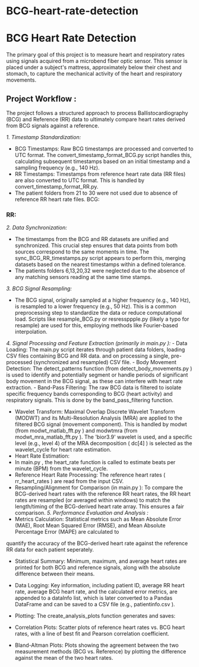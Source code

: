 # BCG-heart-rate-detection

# BCG Heart Rate Detection

The primary goal of this project is to measure heart and respiratory rates using signals
acquired from a microbend fiber optic sensor. This sensor is placed under a subject's
mattress, approximately below their chest and stomach, to capture the mechanical activity
of the heart and respiratory movements.

## Project Workflow :

The project follows a structured approach to process Ballistocardiography (BCG) and
Reference (RR) data to ultimately compare heart rates derived from BCG signals against a
reference.

*1. Timestamp Standardization:*
- BCG Timestamps: Raw BCG timestamps are processed and converted to UTC format. The
convert_timestamp_format_BCG.py script handles this, calculating subsequent timestamps
based on an initial timestamp and a sampling frequency (e.g., 140 Hz).
- RR Timestamps: Timestamps from reference heart rate data (RR files) are also converted
to UTC format. This is handled by convert_timestamp_format_RR.py.
- The patient folders from 21 to 30 were not used due to absence of reference RR heart rate
files.
BCG:


### RR:

*2. Data Synchronization:*
- The timestamps from the BCG and RR datasets are unified and synchronized. This
crucial step ensures that data points from both sources correspond to the same moments in
time. The sync_BCG_RR_timestamps.py script appears to perform this, merging datasets
based on the nearest timestamps within a defined tolerance.
- The patients folders 6,13,20,32 were neglected due to the absence of any matching
sensors reading at the same time stamps.

*3. BCG Signal Resampling:*
- The BCG signal, originally sampled at a higher frequency (e.g., 140 Hz), is resampled to a
lower frequency (e.g., 50 Hz). This is a common preprocessing step to standardize the data
or reduce computational load. Scripts like resample_BCG.py or resressppple.py (likely a typo
for resample) are used for this, employing methods like Fourier-based interpolation.

*4. Signal Processing and Feature Extraction (primarily in main.py ):*
    - Data Loading: The main.py script iterates through patient data folders, loading CSV
       files containing BCG and RR data. and on processing a single, pre-processed
       (synchronized and resampled) CSV file.
    - Body Movement Detection: The detect_patterns function (from
       detect_body_movements.py ) is used to identify and potentially segment or handle
       periods of significant body movement in the BCG signal, as these can interfere with
       heart rate extraction.
    - Band-Pass Filtering: The raw BCG data is filtered to isolate specific frequency bands
       corresponding to BCG (heart activity) and respiratory signals. This is done by the
       band_pass_filtering function.


- Wavelet Transform: Maximal Overlap Discrete Wavelet Transform (MODWT) and its
    Multi-Resolution Analysis (MRA) are applied to the filtered BCG signal (movement
    component). This is handled by modwt (from modwt_matlab_fft.py ) and modwtmra
    (from modwt_mra_matlab_fft.py ). The 'bior3.9' wavelet is used, and a specific level
    (e.g., level 4) of the MRA decomposition ( dc[4] ) is selected as the wavelet_cycle for
    heart rate estimation.
- Heart Rate Estimation:
- In main.py , the heart_rate function is called to estimate beats per minute (BPM) from
    the wavelet_cycle.
- Reference Heart Rate Processing: The reference heart rates ( rr_heart_rates ) are read
from the input CSV.
- Resampling/Alignment for Comparison (in main.py ): To compare the BCG-derived heart
rates with the reference RR heart rates, the RR heart rates are resampled (or averaged
within windows) to match the length/timing of the BCG-derived heart rate array. This
ensures a fair comparison.
*5. Performance Evaluation and Analysis :*
- Metrics Calculation: Statistical metrics such as Mean Absolute Error (MAE), Root Mean
Squared Error (RMSE), and Mean Absolute Percentage Error (MAPE) are calculated to


quantify the accuracy of the BCG-derived heart rate against the reference RR data for each
patient seperately.

- Statistical Summary: Minimum, maximum, and average heart rates are printed for both
BCG and reference signals, along with the absolute difference between their means.


- Data Logging: Key information, including patient ID, average RR heart rate, average BCG
heart rate, and the calculated error metrics, are appended to a dataInfo list, which is later
converted to a Pandas DataFrame and can be saved to a CSV file (e.g., patientinfo.csv ).
- Plotting: The create_analysis_plots function generates and saves:
- Correlation Plots: Scatter plots of reference heart rates vs. BCG heart rates, with a line of
best fit and Pearson correlation coefficient.
- Bland-Altman Plots: Plots showing the agreement between the two measurement
methods (BCG vs. Reference) by plotting the difference against the mean of the two heart
rates.
